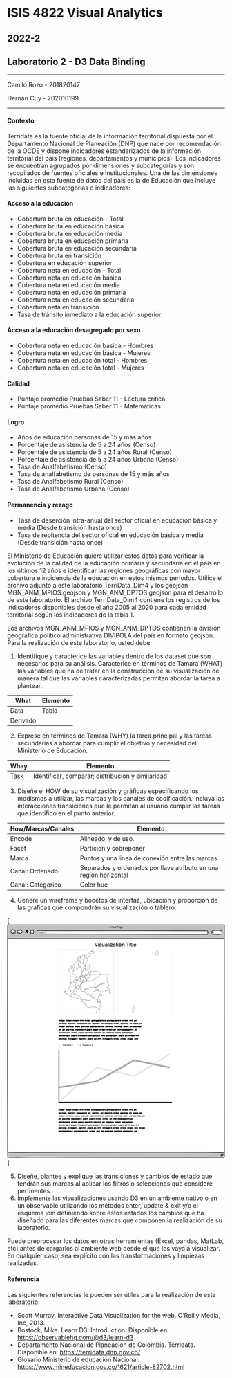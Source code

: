 # ISIS 4822 Visual Analytics
## 2022-2
## Laboratorio 2 - D3 Data Binding
------------------

Camilo Rozo - 201820147

Hernán Cuy - 202010199

-------------------
#### Contexto
Terridata es la fuente oficial de la información territorial dispuesta por el Departamento
Nacional de Planeación (DNP) que nace por recomendación de la OCDE y dispone
indicadores estandarizados de la información territorial del país (regiones, departamentos y
municipios). Los indicadores se encuentran agrupados por dimensiones y subcategorías y
son recopilados de fuentes oficiales e institucionales.
Una de las dimensiones incluidas en esta fuente de datos del país es la de Educación que
incluye las siguientes subcategorías e indicadores:

#### Acceso a la educación

- Cobertura bruta en educación - Total
- Cobertura bruta en educación básica
- Cobertura bruta en educación media
- Cobertura bruta en educación primaria
- Cobertura bruta en educación secundaria
- Cobertura bruta en transición
- Cobertura en educación superior
- Cobertura neta en educación - Total
- Cobertura neta en educación básica
- Cobertura neta en educación media
- Cobertura neta en educación primaria
- Cobertura neta en educación secundaria
- Cobertura neta en transición
- Tasa de tránsito inmediato a la educación superior

#### Acceso a la educación desagregado por sexo
 
- Cobertura neta en educación básica  - Hombres
- Cobertura neta en educación básica  - Mujeres
- Cobertura neta en educación total - Hombres
- Cobertura neta en educación total - Mujeres

#### Calidad

- Puntaje promedio Pruebas Saber 11 - Lectura crítica
- Puntaje promedio Pruebas Saber 11 - Matemáticas

#### Logro

- Años de educación personas de 15 y más años
- Porcentaje de asistencia de 5 a 24 años (Censo)
- Porcentaje de asistencia de 5 a 24 años Rural (Censo)
- Porcentaje de asistencia de 5 a 24 años Urbana (Censo)
- Tasa de Analfabetismo (Censo)
- Tasa de analfabetismo de personas de 15 y más años
- Tasa de Analfabetismo Rural (Censo)
- Tasa de Analfabetismo Urbana (Censo)
  
#### Permanencia y rezago

- Tasa de deserción intra-anual del sector oficial en educación básica y media (Desde transición hasta once)
- Tasa de repitencia del sector oficial en educación básica y media (Desde transición hasta once)
  
El Ministerio de Educación quiere utilizar estos datos para verificar la evolución de la calidad de la educación primaria y secundaria en el país en los últimos 12 años e identificar las regiones geográficas con mayor cobertura e incidencia de la educación en estos mismos periodos.
Utilice el archivo adjunto a este laboratorio TerriData_Dim4 y los geojson
MGN_ANM_MPIOS.geojson y MGN_ANM_DPTOS.geojson para el desarrollo de este
laboratorio. El archivo TerriData_Dim4 contiene los registros de los indicadores disponibles desde el año 2005 al 2020 para cada entidad territorial según los indicadores de la tabla 1.

Los archivos MGN_ANM_MPIOS y MGN_ANM_DPTOS contienen la división geográfica político administrativa DIVIPOLA  del país en formato geojson.
Para la realización de este laboratorio, usted debe:

1.	Identifique y caracterice las variables dentro de los dataset que son necesarios para su análisis. Caracterice en términos de Tamara (WHAT) las variables que ha de tratar en la construcción de su visualización de manera tal que las variables caracterizadas permitan abordar la tarea a plantear.

<div align ="center">
 
| What     | Elemento |
|----------|-------|
| Data     | Tabla |
| Derivado |       |
 
</div>
 
2.	Exprese en términos de Tamara (WHY) la tarea principal y las tareas secundarias a abordar para cumplir el objetivo y necesidad del Ministerio de Educación.

<div align ="center">

| Whay   | Elemento                                             |
|-----------|---------------------------------------------------|
| Task | Identificar, comparar; distribucion y similaridad |
 
</div>

3.	Diseñe el HOW de su visualización y gráficas especificando los modismos a utilizar, las marcas y los canales de codificación. Incluya las interacciones transiciones que le permitan al usuario cumplir las tareas que identificó en el punto anterior.

<div align ="center">

| How/Marcas/Canales     | Elemento                                                              |
|-------------------|-------------------------------------------------------------------|
| Encode       | Alineado,  y de uso.                                              |
| Facet        | Particion y sobreponer                                            |
| Marca             | Puntos y una linea de conexión entre las marcas                   |
| Canal: Ordenado   | Separados y ordenados por llave atributo en una region horizontal |
| Canal: Categorico | Color hue                                                         |

</div>

4.	Genere un wireframe y bocetos de interfaz, ubicación y proporción de las gráficas que compondrán su visualización o tablero.

[![Mockup](https://github.com/Cerozob/ISIS4822_LAB2_DataPreprocessing/blob/main/data/sources/Mockup.png)]

5.	Diseñe, plantee y explique las transiciones y cambios de estado que tendrán sus marcas al aplicar los filtros o selecciones que considere pertinentes.
6.	Implemente las visualizaciones usando D3 en un ambiente nativo o en un observable utilizando los métodos enter, update & exit y/o el esquema join definiendo sobre estos estados los cambios que ha diseñado para las diferentes marcas que componen la realización de su laboratorio.

Puede preprocesar los datos en otras herramientas (Excel, pandas, MatLab, etc) antes de cargarlos al ambiente web desde el que los vaya a visualizar. En cualquier caso, sea explícito con las transformaciones y limpiezas realizadas.

#### Referencia

Las siguientes referencias le pueden ser útiles para la realización de este laboratorio:

- Scott Murray. Interactive Data Visualization for the web. O’Reilly Media, Inc, 2013.
- Bostock, Mike. Learn D3: Introduction. Disponible en: https://observablehq.com/@d3/learn-d3
- Departamento Nacional de Planeación de Colombia. Terridata. Disponible en: https://terridata.dnp.gov.co/
- Glosario Ministerio de educación Nacional. https://www.mineducacion.gov.co/1621/article-82702.html
